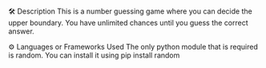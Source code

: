 🛠️ Description
This is a number guessing game where you can decide the upper boundary. You have unlimited chances until you guess the correct answer.

⚙️ Languages or Frameworks Used
The only python module that is required is random. You can install it using pip install random